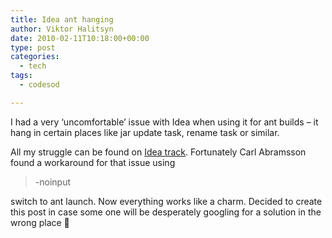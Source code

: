 ```yaml
---
title: Idea ant hanging
author: Viktor Halitsyn
date: 2010-02-11T10:18:00+00:00
type: post
categories:
  - tech
tags:
  - codesod

---
```

I had a very &#8216;uncomfortable&#8217; issue with Idea when using it for ant builds &#8211; it hang in certain places like jar update task, rename task or similar.
  
All my struggle can be found on [Idea track][1]. Fortunately Carl Abramsson found a workaround for that issue using

> -noinput&nbsp;

switch to ant launch. Now everything works like a charm. Decided to create this post in case some one will be&nbsp;desperately&nbsp;googling for a solution in the wrong place 🙂

 [1]: http://youtrack.jetbrains.net/issue/IDEA-26198